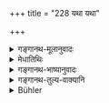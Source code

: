 +++
title = "228 यथा यथा"

+++

<details><summary>गङ्गानथ-मूलानुवादः</summary>

As a man, having committed a misdeed, goes on proclaiming it himself, so does he become freed from that sin, as a snake from its slough.—(228)
</details>

<details><summary>मेधातिथिः</summary>

ख्यापनविधेर् अर्थवादः । **नरो ऽधर्मम्** इति नञः प्रश्लेषः । धर्मस्य स्वयं ख्यापनं निषिद्धम्- "न गुणाः स्वयं वाच्याः" इति । प्रकृतश् चाधर्म एव **तेनाधर्मेणेति** श्रूयत एव ॥ ११.२२८ ॥
</details>

<details><summary>गङ्गानथ-भाष्यानुवादः</summary>

This is a declamatory passage in support of the injunction of Confession.

In the expression ‘*naro-dharmam*,’ an ‘a’ is to be understood between the two words. As the proclaiming of one’s own righteous deeds has been forbidden—‘one should not proclaim his own good qualities’; while it is ‘*adharma*,’ ‘*sin*,’ that forms the subject-matter of the context; and the text itself in the second half has the term ‘*adharmeṇa*.’— (228)
</details>

<details><summary>गङ्गानथ-तुल्य-वाक्यानि</summary>

**(verses 11.227-233)  
**

See Comparative notes for [Verse 11.228].
</details>

<details><summary>Bühler</summary>

229	In proportion as a man who has done wrong, himself confesses it, even so far he is freed from guilt, as a snake from its slough.
</details>
